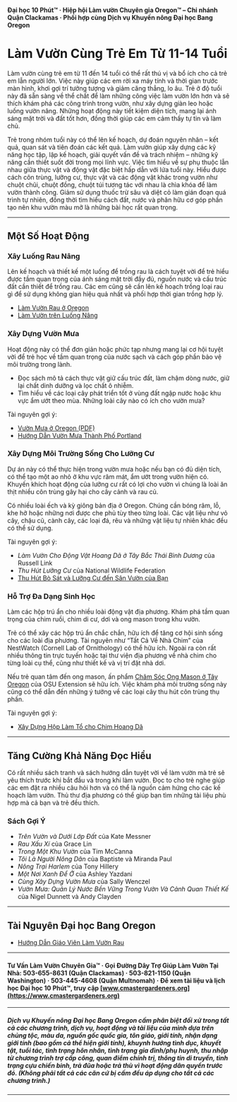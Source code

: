 #### Đại học 10 Phút™ · Hiệp hội Làm vườn Chuyên gia Oregon™ – Chi nhánh Quận Clackamas · Phối hợp cùng Dịch vụ Khuyến nông Đại học Bang Oregon

# Làm Vườn Cùng Trẻ Em Từ 11-14 Tuổi

Làm vườn cùng trẻ em từ 11 đến 14 tuổi có thể rất thú vị và bổ ích cho cả trẻ em lẫn người lớn. Việc này giúp các em rời xa máy tính và thời gian trước màn hình, khơi gợi trí tưởng tượng và giảm căng thẳng, lo âu. Trẻ ở độ tuổi này đã sẵn sàng về thể chất để làm những công việc làm vườn lớn hơn và sẽ thích khám phá các công trình trong vườn, như xây dựng giàn leo hoặc luống vườn nâng. Những hoạt động này tiết kiệm diện tích, mang lại ánh sáng mặt trời và đất tốt hơn, đồng thời giúp các em cảm thấy tự tin và làm chủ.

Trẻ trong nhóm tuổi này có thể lên kế hoạch, dự đoán nguyên nhân – kết quả, quan sát và tiên đoán các kết quả. Làm vườn giúp xây dựng các kỹ năng học tập, lập kế hoạch, giải quyết vấn đề và trách nhiệm – những kỹ năng cần thiết suốt đời trong mọi lĩnh vực. Việc tìm hiểu về sự phụ thuộc lẫn nhau giữa thực vật và động vật đặc biệt hấp dẫn với lứa tuổi này. Hiểu được cách côn trùng, lưỡng cư, thực vật và các động vật khác trong vườn như chuột chũi, chuột đồng, chuột túi tương tác với nhau là chìa khóa để làm vườn thành công. Giảm sử dụng thuốc trừ sâu và diệt cỏ làm gián đoạn quá trình tự nhiên, đồng thời tìm hiểu cách đất, nước và phân hữu cơ góp phần tạo nên khu vườn màu mỡ là những bài học rất quan trọng.

---

## Một Số Hoạt Động

### Xây Luống Rau Nâng

Lên kế hoạch và thiết kế một luống để trồng rau là cách tuyệt vời để trẻ hiểu được tầm quan trọng của ánh sáng mặt trời đầy đủ, nguồn nước và cấu trúc đất cần thiết để trồng rau. Các em cũng sẽ cần lên kế hoạch trồng loại rau gì để sử dụng không gian hiệu quả nhất và phối hợp thời gian trồng hợp lý.

- [Làm Vườn Rau ở Oregon](https://catalog.extension.oregonstate.edu/sites/catalog/files/project/pdf/ec871.pdf)
- [Làm Vườn trên Luống Nâng](https://catalog.extension.oregonstate.edu/fs270)

### Xây Dựng Vườn Mưa

Hoạt động này có thể đơn giản hoặc phức tạp nhưng mang lại cơ hội tuyệt vời để trẻ học về tầm quan trọng của nước sạch và cách góp phần bảo vệ môi trường trong lành.

- Đọc sách mô tả cách thực vật giữ cấu trúc đất, làm chậm dòng nước, giữ lại chất dinh dưỡng và lọc chất ô nhiễm.
- Tìm hiểu về các loại cây phát triển tốt ở vùng đất ngập nước hoặc khu vực ẩm ướt theo mùa. Những loài cây nào có ích cho vườn mưa?

Tài nguyên gợi ý:
- [Vườn Mưa ở Oregon (PDF)](https://seagrant.oregonstate.edu/sgpubs/oregon-rain-garden-guide)
- [Hướng Dẫn Vườn Mưa Thành Phố Portland](https://www.portlandoregon.gov/bes/article/188636)

### Xây Dựng Môi Trường Sống Cho Lưỡng Cư

Dự án này có thể thực hiện trong vườn mưa hoặc nếu bạn có đủ diện tích, có thể tạo một ao nhỏ ở khu vực râm mát, ẩm ướt trong vườn hiện có. Khuyến khích hoạt động của lưỡng cư rất có lợi cho vườn vì chúng là loài ăn thịt nhiều côn trùng gây hại cho cây cảnh và rau củ.

Có nhiều loài ếch và kỳ giông bản địa ở Oregon. Chúng cần bóng râm, lỗ, khe hở hoặc những nơi được che phủ tùy theo từng loài. Các vật liệu như vỏ cây, chậu cũ, cành cây, các loại đá, rêu và những vật liệu tự nhiên khác đều có thể sử dụng.

Tài nguyên gợi ý:
- *Làm Vườn Cho Động Vật Hoang Dã ở Tây Bắc Thái Bình Dương* của Russell Link
- *Thu Hút Lưỡng Cư* của National Wildlife Federation
- [Thu Hút Bò Sát và Lưỡng Cư đến Sân Vườn của Bạn](https://www.google.com/search?q=why+are+amphibians+beneficial+to+the+garden+in+oregon%3Aedu)

### Hỗ Trợ Đa Dạng Sinh Học

Làm các hộp trú ẩn cho nhiều loài động vật địa phương. Khám phá tầm quan trọng của chim ruồi, chim di cư, dơi và ong mason trong khu vườn.

Trẻ có thể xây các hộp trú ẩn chắc chắn, hữu ích để tăng cơ hội sinh sống cho các loài địa phương. Tài nguyên như “Tất Cả Về Nhà Chim” của NestWatch (Cornell Lab of Ornithology) có thể hữu ích. Ngoài ra còn rất nhiều thông tin trực tuyến hoặc tại thư viện địa phương về nhà chim cho từng loài cụ thể, cũng như thiết kế và vị trí đặt nhà dơi.

Nếu trẻ quan tâm đến ong mason, ấn phẩm [Chăm Sóc Ong Mason ở Tây Oregon](https://catalog.extension.oregonstate.edu/em9130) của OSU Extension sẽ hữu ích. Việc khám phá môi trường sống này cũng có thể dẫn đến những ý tưởng về các loại cây thu hút côn trùng thụ phấn.

Tài nguyên gợi ý:
- [Xây Dựng Hộp Làm Tổ cho Chim Hoang Dã](https://catalog.extension.oregonstate.edu/ec1556)

---

## Tăng Cường Khả Năng Đọc Hiểu

Có rất nhiều sách tranh và sách hướng dẫn tuyệt vời về làm vườn mà trẻ sẽ yêu thích trước khi bắt đầu và trong khi làm vườn. Đọc to cho trẻ nghe giúp các em đặt ra nhiều câu hỏi hơn và có thể là nguồn cảm hứng cho các kế hoạch làm vườn. Thủ thư địa phương có thể giúp bạn tìm những tài liệu phù hợp mà cả bạn và trẻ đều thích.

### Sách Gợi Ý

- *Trên Vườn và Dưới Lớp Đất* của Kate Messner
- *Rau Xấu Xí* của Grace Lin
- *Trong Một Khu Vườn* của Tim McCanna
- *Tôi Là Người Nông Dân* của Baptiste và Miranda Paul
- *Nông Trại Harlem* của Tony Hillery
- *Một Nơi Xanh Để Ở* của Ashley Yazdani
- *Cùng Xây Dựng Vườn Mưa* của Sally Wenczel
- *Vườn Mưa: Quản Lý Nước Bền Vững Trong Vườn Và Cảnh Quan Thiết Kế* của Nigel Dunnett và Andy Clayden

---

## Tài Nguyên Đại học Bang Oregon

- [Hướng Dẫn Giáo Viên Làm Vườn Rau](https://catalog.extension.oregonstate.edu/em9032)

---

#### Tư Vấn Làm Vườn Chuyên Gia™ · Gọi Đường Dây Trợ Giúp Làm Vườn Tại Nhà: 503-655-8631 (Quận Clackamas) · 503-821-1150 (Quận Washington) · 503-445-4608 (Quận Multnomah) · Để xem tài liệu và lịch học Đại học 10 Phút™, truy cập [www.cmastergardeners.org](https://www.cmastergardeners.org)

---

##### Dịch vụ Khuyến nông Đại học Bang Oregon cấm phân biệt đối xử trong tất cả các chương trình, dịch vụ, hoạt động và tài liệu của mình dựa trên chủng tộc, màu da, nguồn gốc quốc gia, tôn giáo, giới tính, nhận dạng giới tính (bao gồm cả thể hiện giới tính), khuynh hướng tình dục, khuyết tật, tuổi tác, tình trạng hôn nhân, tình trạng gia đình/phụ huynh, thu nhập từ chương trình trợ cấp công, quan điểm chính trị, thông tin di truyền, tình trạng cựu chiến binh, trả đũa hoặc trả thù vì hoạt động dân quyền trước đó. (Không phải tất cả các căn cứ bị cấm đều áp dụng cho tất cả các chương trình.)
---